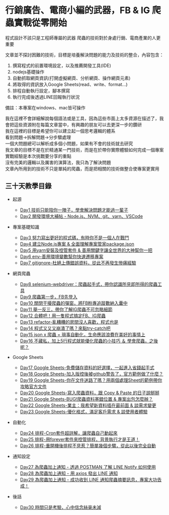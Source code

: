 # 行銷廣告、電商小編的武器，FB & IG 爬蟲實戰從零開始

程式設計不該只是工程師專屬的武器
爬蟲的技術對於身處行銷、電商產業的人更重要

文章並不探討困難的技術，目標是培養解決問題的能力及技術的整合，內容包含：
1. 撰寫程式的前置環境設定，以及推薦開發工具(IDE)
2. nodejs基礎操作
3. 自動抓取網頁資訊(打開虛擬網頁、分析網頁、操作網頁元素)
4. 將取得的資訊放入Google Sheets(read、write、format...)
5. 排程自動執行設定，腳本撰寫
6. 執行完成後透過LINE回報執行狀況

備註：本專案在windows、mac皆可操作

我在這裡不會詳細解說每個語法或是工具，因為這些市面上太多資源在描述了，我會把這些資源附在每篇文章當中，有興趣的朋友可以去更深一步的鑽研  
我在這裡的目標是希望你可以建立起一個思考邏輯的體系  
看到問題->拆解問題->分步驟處理  
一個大問題總可以解析成多個小問題，如果有不會的技術就去研究  
我文章的目標不是在於精通某一門技術，而是在於帶你實際體驗如何完成一個專案  
實戰經驗是本次挑戰要分享的重點  
沒有完美的邏輯以及厲害的演算法，我只為了解決問題  
文章內所用到的技術不只是單純的爬蟲，而是把相關的技術做整合使專案更實用  

## 三十天教學目錄

* 起源
    * [Day1 技術只能陪你一陣子，學會解決問題才能過一輩子](/day1/README.md)
    * [Day2 開發環境大補帖 - Node.js、NVM、git、yarn、VSCode](/day2/README.md)

* 專案基礎知識
    * [Day3 努力寫出更好的程式碼，有時你不是一個人在戰鬥](/day3/README.md)
    * [Day4 建立Node.js專案 & 全面理解專案管家package.json](/day4/README.md)
    * [Day5 用yarn安裝及控管套件 & 善用關鍵字讓全世界的大神幫你一把](/day5/README.md)
    * [Day6 env-善用環境變數幫你快速遷移專案](/day6/README.md)
    * [Day7 gitignore-杜絕上傳錯誤資料，從此不再發生慘痛經驗](/day7/README.md)

* 網頁爬蟲
    * [Day8 selenium-webdriver：爬蟲起手式，帶你認識所見即所得的爬蟲工具](/day8/README.md)
    * [Day9 爬蟲第一步，FB先登入](/day9/README.md)
    * [Day10 關閉干擾爬蟲的彈窗，將FB粉專追蹤數納入囊中](/day10/README.md)
    * [Day11 舉一反三，帶你了解IG爬蟲不可忽略細節](/day11/README.md)
    * [Day12 合體吧！用一隻程式搞定FB、IG爬蟲](/day12/README.md)
    * [Day13 refactor-亂糟糟的房間沒人喜歡，程式也是](/day13/README.md)
    * [Day14 程式又又又崩潰了嗎？來點try-catch吧](/day14/README.md)
    * [Day15 json x 爬蟲 = 瑣事自動化，生命應該浪費在美好的事情上](/day15/README.md)
    * [Day16 不藏私，加上5行程式就能優化爬蟲的小技巧 ＆ 學會爬蟲，之後呢？](/day16/README.md)

* Google Sheets
    * [Day17 Google Sheets-免費儲存資料的好選擇，一起進入省錢起手式](/day17/README.md)
    * [Day18 Google Sheets-加入版控後被github警告了，官方範例做了什麼？](/day18/README.md)
    * [Day19 Google Sheets-你在文件迷路了嗎？用兩個處理Sheet的範例帶你攻略官方文件](/day19/README.md)
    * [Day20 Google Sheets-寫入爬蟲資料，跟 Copy & Paste 的日子說掰掰](/day20/README.md)
    * [Day21 Google Sheets-BUG!爬蟲資料塞錯位置 & 專案出包怎麼辦？](/day21/README.md)
    * [Day22 Google Sheets-業主：我希望新資料插在最前面 & 談需求變更](/day22/README.md)
    * [Day23 Google Sheets-優化格式，滿足客戶需求 & 談使用者體驗](/day23/README.md)

* 自動化
    * [Day24 排程-Cron套件超詳解，讓爬蟲自己動起來](/day24/README.md)
    * [Day25 排程-用forever套件來控管排程，背景執行才是王道！](/day25/README.md)
    * [Day26 排程-重開機後排程不見惹？簡單幾個步驟，從此以後完全自動](/day26/README.md)

* 通知設定
    * [Day27 為爬蟲加上通知 - 透過 POSTMAN 了解 LINE Notify 如何使用](/day27/README.md)
    * [Day28 為爬蟲加上通知 - 用 axios 發出 LINE 通知](/day28/README.md)
    * [Day29 為爬蟲加上通知 - 成功收到 LINE 通知爬蟲摘要訊息，專案大功告成！](/day29/README.md)

* 後話
    * [Day30 時間只是考驗，心中信念絲毫未減](/day30/README.md)

